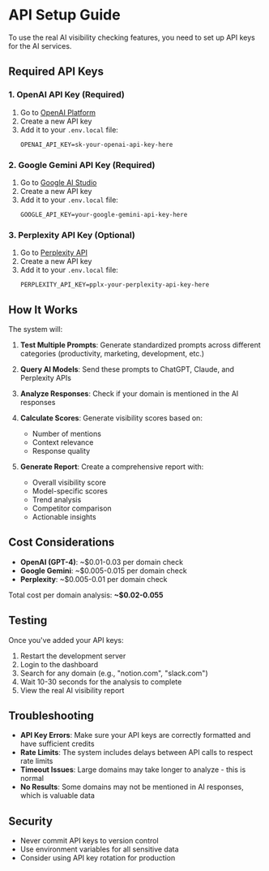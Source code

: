 # API Setup Guide

To use the real AI visibility checking features, you need to set up API keys for the AI services.

## Required API Keys

### 1. OpenAI API Key (Required)
1. Go to [OpenAI Platform](https://platform.openai.com/api-keys)
2. Create a new API key
3. Add it to your `.env.local` file:
   ```
   OPENAI_API_KEY=sk-your-openai-api-key-here
   ```

### 2. Google Gemini API Key (Required)
1. Go to [Google AI Studio](https://aistudio.google.com/app/apikey)
2. Create a new API key
3. Add it to your `.env.local` file:
   ```
   GOOGLE_API_KEY=your-google-gemini-api-key-here
   ```

### 3. Perplexity API Key (Optional)
1. Go to [Perplexity API](https://www.perplexity.ai/settings/api)
2. Create a new API key
3. Add it to your `.env.local` file:
   ```
   PERPLEXITY_API_KEY=pplx-your-perplexity-api-key-here
   ```

## How It Works

The system will:

1. **Test Multiple Prompts**: Generate standardized prompts across different categories (productivity, marketing, development, etc.)

2. **Query AI Models**: Send these prompts to ChatGPT, Claude, and Perplexity APIs

3. **Analyze Responses**: Check if your domain is mentioned in the AI responses

4. **Calculate Scores**: Generate visibility scores based on:
   - Number of mentions
   - Context relevance
   - Response quality

5. **Generate Report**: Create a comprehensive report with:
   - Overall visibility score
   - Model-specific scores
   - Trend analysis
   - Competitor comparison
   - Actionable insights

## Cost Considerations

- **OpenAI (GPT-4)**: ~$0.01-0.03 per domain check
- **Google Gemini**: ~$0.005-0.015 per domain check
- **Perplexity**: ~$0.005-0.01 per domain check

Total cost per domain analysis: **~$0.02-0.055**

## Testing

Once you've added your API keys:

1. Restart the development server
2. Login to the dashboard
3. Search for any domain (e.g., "notion.com", "slack.com")
4. Wait 10-30 seconds for the analysis to complete
5. View the real AI visibility report

## Troubleshooting

- **API Key Errors**: Make sure your API keys are correctly formatted and have sufficient credits
- **Rate Limits**: The system includes delays between API calls to respect rate limits
- **Timeout Issues**: Large domains may take longer to analyze - this is normal
- **No Results**: Some domains may not be mentioned in AI responses, which is valuable data

## Security

- Never commit API keys to version control
- Use environment variables for all sensitive data
- Consider using API key rotation for production